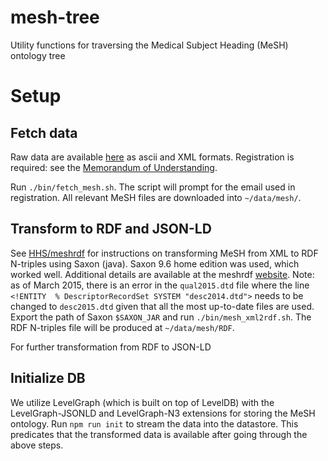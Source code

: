 mesh-tree
========

Utility functions for traversing the Medical Subject Heading (MeSH) ontology tree

# Setup

## Fetch data

Raw data are available
[here](https://www.nlm.nih.gov/mesh/filelist.html) as ascii and XML formats. Registration is required: see the
[Memorandum of Understanding](https://www.nlm.nih.gov/mesh/2014/download/termscon.html).

Run `./bin/fetch_mesh.sh`. The script will prompt for the email used in registration. All relevant MeSH files are downloaded into `~/data/mesh/`.

## Transform to RDF and JSON-LD

See [HHS/meshrdf](https://github.com/HHS/meshrdf) for instructions on transforming MeSH from XML to RDF N-triples using Saxon (java). Saxon 9.6 home edition was used, which worked well. Additional details are available at the meshrdf [website](http://hhs.github.io/meshrdf/). Note: as of March 2015, there is an error in the `qual2015.dtd` file where the line `<!ENTITY  % DescriptorRecordSet SYSTEM "desc2014.dtd">` needs to be changed to `desc2015.dtd` given that all the most up-to-date files are used. Export the path of Saxon `$SAXON_JAR` and run `./bin/mesh_xml2rdf.sh`. The RDF N-triples file will be produced at `~/data/mesh/RDF`. 

For further transformation from RDF to JSON-LD

## Initialize DB

We utilize LevelGraph (which is built on top of LevelDB) with the LevelGraph-JSONLD and LevelGraph-N3 extensions for storing the MeSH ontology. Run `npm run init` to stream the data into the datastore. This predicates that the transformed data is available after going through the above steps.
